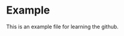 # Example
This is an example file for learning the github.
<!DOCTYPE html>
<html>
  <head>
    <title>
  </head>
</html>
